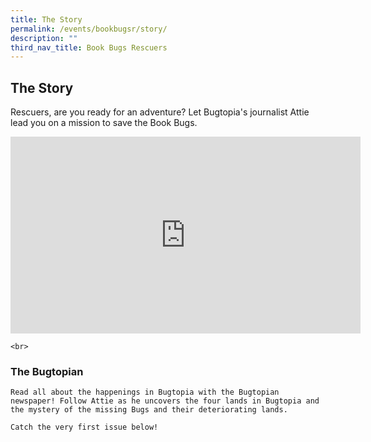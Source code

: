 ```yaml
---
title: The Story
permalink: /events/bookbugsr/story/
description: ""
third_nav_title: Book Bugs Rescuers
---
```

## The Story

Rescuers, are you ready for an adventure? Let Bugtopia's journalist Attie lead you on a mission to save the Book Bugs.

<div class="bp-youtube">
<iframe width="560" height="315" src="https://www.youtube.com/embed/r_WEWryPrtU" title="YouTube video player" frameborder="0" allow="accelerometer; autoplay; clipboard-write; encrypted-media; gyroscope; picture-in-picture" allowfullscreen></iframe>
	
	<br>
	
### The Bugtopian

	Read all about the happenings in Bugtopia with the Bugtopian newspaper! Follow Attie as he uncovers the four lands in Bugtopia and the mystery of the missing Bugs and their deteriorating lands. 
	
	Catch the very first issue below!
	
	